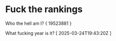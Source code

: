 # Fuck the rankings

Who the hell am I?
{ 19523881 }

What fucking year is it?
[ 2025-03-24T19:43:20Z ]
